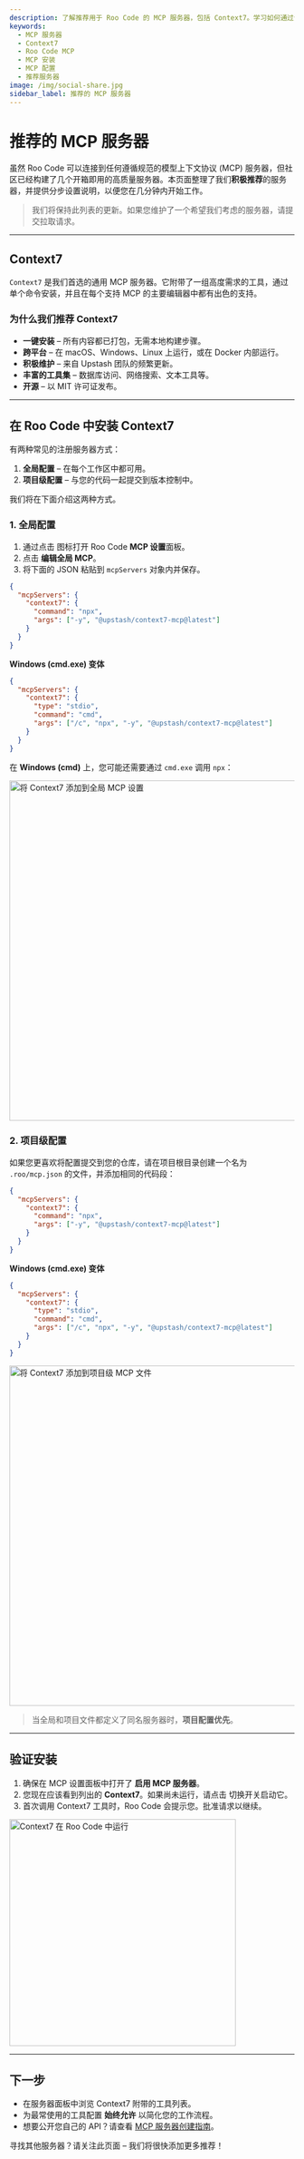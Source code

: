 ```yaml
---
description: 了解推荐用于 Roo Code 的 MCP 服务器，包括 Context7。学习如何通过分步说明安装和配置 MCP 服务器。
keywords:
  - MCP 服务器
  - Context7
  - Roo Code MCP
  - MCP 安装
  - MCP 配置
  - 推荐服务器
image: /img/social-share.jpg
sidebar_label: 推荐的 MCP 服务器
---
```


# 推荐的 MCP 服务器

虽然 Roo Code 可以连接到任何遵循规范的模型上下文协议 (MCP) 服务器，但社区已经构建了几个开箱即用的高质量服务器。本页面整理了我们**积极推荐**的服务器，并提供分步设置说明，以便您在几分钟内开始工作。

> 我们将保持此列表的更新。如果您维护了一个希望我们考虑的服务器，请提交拉取请求。

---

## Context7

`Context7` 是我们首选的通用 MCP 服务器。它附带了一组高度需求的工具，通过单个命令安装，并且在每个支持 MCP 的主要编辑器中都有出色的支持。

### 为什么我们推荐 Context7

* **一键安装** – 所有内容都已打包，无需本地构建步骤。
* **跨平台** – 在 macOS、Windows、Linux 上运行，或在 Docker 内部运行。
* **积极维护** – 来自 Upstash 团队的频繁更新。
* **丰富的工具集** – 数据库访问、网络搜索、文本工具等。
* **开源** – 以 MIT 许可证发布。

---

## 在 Roo Code 中安装 Context7

有两种常见的注册服务器方式：

1. **全局配置** – 在每个工作区中都可用。
2. **项目级配置** – 与您的代码一起提交到版本控制中。

我们将在下面介绍这两种方式。

### 1. 全局配置

1. 通过点击 <Codicon name="server" /> 图标打开 Roo Code **MCP 设置**面板。
2. 点击 **编辑全局 MCP**。
3. 将下面的 JSON 粘贴到 `mcpServers` 对象内并保存。

```json
{
  "mcpServers": {
    "context7": {
      "command": "npx",
      "args": ["-y", "@upstash/context7-mcp@latest"]
    }
  }
}
```

**Windows (cmd.exe) 变体**

```json
{
  "mcpServers": {
    "context7": {
      "type": "stdio",
      "command": "cmd",
      "args": ["/c", "npx", "-y", "@upstash/context7-mcp@latest"]
    }
  }
}
```

在 **Windows (cmd)** 上，您可能还需要通过 `cmd.exe` 调用 `npx`：

<img src="/img/recommended-mcp-servers/context7-global-setup-fixed.png" alt="将 Context7 添加到全局 MCP 设置" width="600" />

### 2. 项目级配置

如果您更喜欢将配置提交到您的仓库，请在项目根目录创建一个名为 `.roo/mcp.json` 的文件，并添加相同的代码段：

```json
{
  "mcpServers": {
    "context7": {
      "command": "npx",
      "args": ["-y", "@upstash/context7-mcp@latest"]
    }
  }
}
```

**Windows (cmd.exe) 变体**

```json
{
  "mcpServers": {
    "context7": {
      "type": "stdio",
      "command": "cmd",
      "args": ["/c", "npx", "-y", "@upstash/context7-mcp@latest"]
    }
  }
}
```

<img src="/img/recommended-mcp-servers/context7-project-setup-fixed.png" alt="将 Context7 添加到项目级 MCP 文件" width="600" />

> 当全局和项目文件都定义了同名服务器时，**项目配置优先**。

---

## 验证安装

1. 确保在 MCP 设置面板中打开了 **启用 MCP 服务器**。
2. 您现在应该看到列出的 **Context7**。如果尚未运行，请点击 <Codicon name="activate" /> 切换开关启动它。
3. 首次调用 Context7 工具时，Roo Code 会提示您。批准请求以继续。

<img src="/img/recommended-mcp-servers/context7-running-fixed.png" alt="Context7 在 Roo Code 中运行" width="400" />

---

## 下一步

* 在服务器面板中浏览 Context7 附带的工具列表。
* 为最常使用的工具配置 **始终允许** 以简化您的工作流程。
* 想要公开您自己的 API？请查看 [MCP 服务器创建指南](/features/mcp/using-mcp-in-roo#enabling-or-disabling-mcp-server-creation)。

寻找其他服务器？请关注此页面 – 我们将很快添加更多推荐！